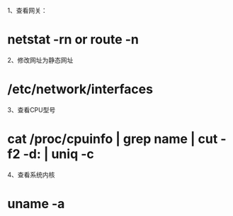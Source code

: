 1、查看网关：
# netstat -rn   or  route -n
2、修改网址为静态网址
# /etc/network/interfaces

3、查看CPU型号
 # cat /proc/cpuinfo | grep name | cut -f2 -d: | uniq -c
 
 4、查看系统内核
 # uname -a
 
